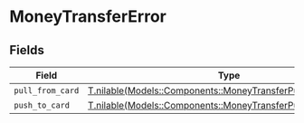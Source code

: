 # MoneyTransferError


## Fields

| Field                                                                                                                  | Type                                                                                                                   | Required                                                                                                               | Description                                                                                                            |
| ---------------------------------------------------------------------------------------------------------------------- | ---------------------------------------------------------------------------------------------------------------------- | ---------------------------------------------------------------------------------------------------------------------- | ---------------------------------------------------------------------------------------------------------------------- |
| `pull_from_card`                                                                                                       | [T.nilable(Models::Components::MoneyTransferPullFromCardError)](../../models/shared/moneytransferpullfromcarderror.md) | :heavy_minus_sign:                                                                                                     | N/A                                                                                                                    |
| `push_to_card`                                                                                                         | [T.nilable(Models::Components::MoneyTransferPushToCardError)](../../models/shared/moneytransferpushtocarderror.md)     | :heavy_minus_sign:                                                                                                     | N/A                                                                                                                    |